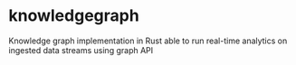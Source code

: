 # knowledgegraph
Knowledge graph implementation in Rust able to run real-time analytics on ingested data streams using graph API
